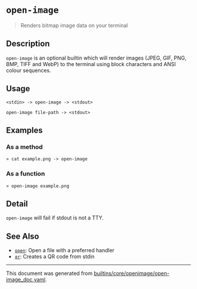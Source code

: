 # `open-image`

> Renders bitmap image data on your terminal

## Description

`open-image` is an optional builtin which will render images (JPEG, GIF,
PNG, BMP, TIFF and WebP) to the terminal using block characters and ANSI
colour sequences.

## Usage

```
<stdin> -> open-image -> <stdout>

open-image file-path -> <stdout>
```

## Examples

### As a method

```
» cat example.png -> open-image
```

### As a function

```
» open-image example.png
```

## Detail

`open-image` will fail if stdout is not a TTY.

## See Also

* [`open`](../commands/open.md):
  Open a file with a preferred handler
* [`qr`](../optional/qr.md):
  Creates a QR code from stdin

<hr/>

This document was generated from [builtins/core/openimage/open-image_doc.yaml](https://github.com/lmorg/murex/blob/master/builtins/core/openimage/open-image_doc.yaml).